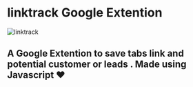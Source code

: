 # linktrack Google Extention 

![linktrack](/images/Screenshot.png)

## A Google Extention to save tabs link and potential customer or leads . Made using Javascript ♥ 
